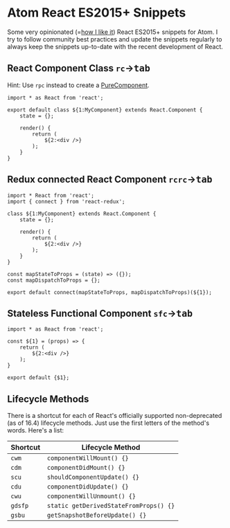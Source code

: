 # Atom React ES2015+ Snippets

Some very opinionated (=[how I like it](https://www.manuelbieh.de)) React ES2015+ snippets for Atom. I try to follow community best practices and update the snippets regularly to always keep the snippets up-to-date with the recent development of React.

## React Component Class `rc`→<kbd>tab</kbd>

Hint: Use `rpc` instead to create a [PureComponent](https://facebook.github.io/react/docs/react-api.html#react.purecomponent).

```
import * as React from 'react';

export default class ${1:MyComponent} extends React.Component {
    state = {};

    render() {
        return (
            ${2:<div />}
        );
    }
}
```

## Redux connected React Component `rcrc`→<kbd>tab</kbd>

```
import * React from 'react';
import { connect } from 'react-redux';

class ${1:MyComponent} extends React.Component {
    state = {};

    render() {
        return (
            ${2:<div />}
        );
    }
}

const mapStateToProps = (state) => ({});
const mapDispatchToProps = {};

export default connect(mapStateToProps, mapDispatchToProps)(${1});
```

## Stateless Functional Component `sfc`→<kbd>tab</kbd>

```
import * as React from 'react';

const ${1} = (props) => {
    return (
        ${2:<div />}
    );
}

export default {$1};
```

## Lifecycle Methods

There is a shortcut for each of React's officially supported non-deprecated (as of 16.4) lifecycle methods. Just use the first letters of the method's words. Here's a list: 

| Shortcut | Lifecycle Method |
|---|---|
| `cwm` | `componentWillMount() {}` |
| `cdm` | `componentDidMount() {}` |
| `scu` | `shouldComponentUpdate() {}` |
| `cdu` | `componentDidUpdate() {}` |
| `cwu` | `componentWillUnmount() {}` |
| `gdsfp` | `static getDerivedStateFromProps() {}` |
| `gsbu` | `getSnapshotBeforeUpdate() {}` |

